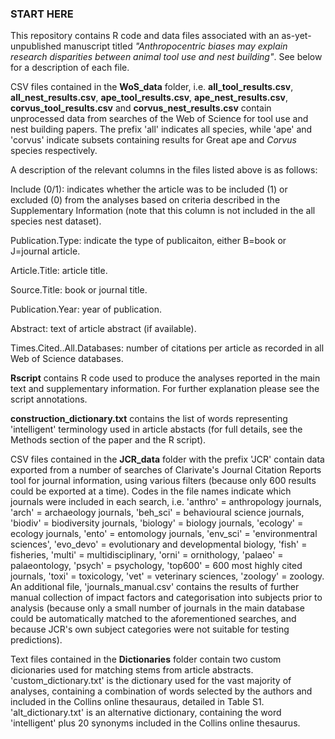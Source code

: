 ### START HERE ###

This repository contains R code and data files associated with an as-yet-unpublished manuscript titled _"Anthropocentric biases may explain research disparities between animal tool use and nest building"_. See below for a description of each file.

CSV files contained in the **WoS_data** folder, i.e. **all_tool_results.csv**, **all_nest_results.csv**, **ape_tool_results.csv**, **ape_nest_results.csv**, **corvus_tool_results.csv** and **corvus_nest_results.csv** contain unprocessed data from searches of the Web of Science for tool use and nest building papers. The prefix 'all' indicates all species, while 'ape' and 'corvus' indicate subsets containing results for Great ape and _Corvus_ species respectively. 

A description of the relevant columns in the files listed above is as follows:

Include (0/1): indicates whether the article was to be included (1) or excluded (0) from the analyses based on criteria described in the Supplementary Information (note that this column is not included in the all species nest dataset).

Publication.Type: indicate the type of publicaiton, either B=book or J=journal article.

Article.Title: article title.

Source.Title: book or journal title.

Publication.Year: year of publication.

Abstract: text of article abstract (if available).

Times.Cited..All.Databases: number of citations per article as recorded in all Web of Science databases.

**Rscript** contains R code used to produce the analyses reported in the main text and supplementary information. For further explanation please see the script annotations.

**construction_dictionary.txt** contains the list of words representing 'intelligent' terminology used in article abstacts (for full details, see the Methods section of the paper and the R script). 

CSV files contained in the **JCR_data** folder with the prefix 'JCR' contain data exported from a number of searches of Clarivate's Journal Citation Reports tool for journal information, using various filters (because only 600 results could be exported at a time). Codes in the file names indicate which journals were included in each search, i.e. 'anthro' = anthropology journals, 'arch' = archaeology journals, 'beh_sci' = behavioural science journals, 'biodiv' = biodiversity journals, 'biology' = biology journals, 'ecology' = ecology journals, 'ento' = entomology journals, 'env_sci' = 'environmentral sciences', 'evo_devo' = evolutionary and developmental biology, 'fish' = fisheries, 'multi' = multidisciplinary, 'orni' = ornithology, 'palaeo' = palaeontology, 'psych' = psychology, 'top600' = 600 most highly cited journals, 'toxi' = toxicology, 'vet' = veterinary sciences, 'zoology' = zoology. An additional file, 'journals_manual.csv' contains the results of further manual collection of impact factors and categorisation into subjects prior to analysis (because only a small number of journals in the main database could be automatically matched to the aforementioned searches, and because JCR's own subject categories were not suitable for testing predictions). 

Text files contained in the **Dictionaries** folder contain two custom dicionaries used for matching stems from article abstracts. 'custom_dictionary.txt' is the dictionary used for the vast majority of analyses, containing a combination of words selected by the authors and included in the Collins online thesauraus, detailed in Table S1. 'alt_dictionary.txt' is an alternative dictionary, containing the word 'intelligent' plus 20 synonyms included in the Collins online thesaurus. 
